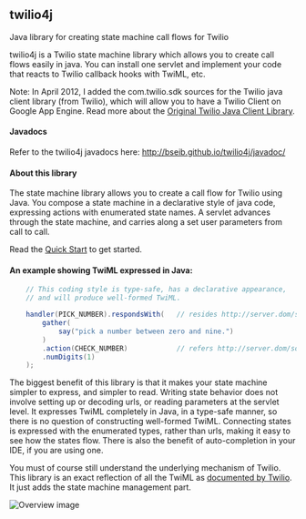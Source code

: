 ## twilio4j
Java library for creating state machine call flows for Twilio

twilio4j is a Twilio state machine library which allows you to create call flows easily in java. You can install one servlet and implement your code that reacts to Twilio callback hooks with TwiML, etc.

Note: In April 2012, I added the com.twilio.sdk sources for the Twilio java client library (from Twilio), which will allow you to have a Twilio Client on Google App Engine. Read more about the [Original Twilio Java Client Library](https://github.com/bseib/twilio4j/wiki/Original-Twilio-Java-Client-Library).

#### Javadocs
Refer to the twilio4j javadocs here: http://bseib.github.io/twilio4j/javadoc/

#### About this library
The state machine library allows you to create a call flow for Twilio using Java. You compose a state machine in a declarative style of java code, expressing actions with enumerated state names. A servlet advances through the state machine, and carries along a set user parameters from call to call.

Read the [Quick Start](https://github.com/bseib/twilio4j/wiki/Quick-Start) to get started.

#### An example showing TwiML expressed in Java:
```java
    // This coding style is type-safe, has a declarative appearance,
    // and will produce well-formed TwiML.

    handler(PICK_NUMBER).respondsWith(   // resides http://server.dom/some/path/PICK_NUMBER
        gather(
            say("pick a number between zero and nine.")
        )
        .action(CHECK_NUMBER)            // refers http://server.dom/some/path/CHECK_NUMBER
        .numDigits(1)
    );
````

The biggest benefit of this library is that it makes your state machine simpler to express, and simpler to read. Writing state behavior does not involve setting up or decoding urls, or reading parameters at the servlet level. It expresses TwiML completely in Java, in a type-safe manner, so there is no question of constructing well-formed TwiML. Connecting states is expressed with the enumerated types, rather than urls, making it easy to see how the states flow. There is also the benefit of auto-completion in your IDE, if you are using one.

You must of course still understand the underlying mechanism of Twilio. This library is an exact reflection of all the TwiML as [documented by Twilio](http://www.twilio.com/docs/api/twiml/). It just adds the state machine management part.

![Overview image](http://bseib.github.io/twilio4j/img/TwilioCallFlowStateMachine.png)

